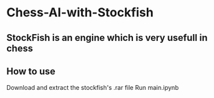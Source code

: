 # Chess-AI-with-Stockfish
## StockFish is an engine which is very usefull in chess
## How to use
  Download and extract the stockfish's .rar file
  Run main.ipynb
